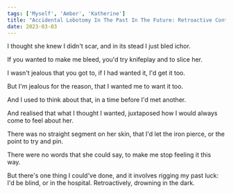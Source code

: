 ```yaml
---  
tags: ['Myself', 'Amber', 'Katherine']
title: "Accidental Lobotomy In The Past In The Future: Retroactive Contraindications"
date: 2023-03-03
---
```


I thought she knew I didn't scar,
and in its stead I just bled ichor.

If you wanted to make me bleed,
you'd try knifeplay and to slice her.

I wasn't jealous that you got to,
if I had wanted it, I'd get it too.

But I'm jealous for the reason,
that I wanted me to want it too.

And I used to think about that,
in a time before I'd met another.

And realised that what I thought I wanted,
juxtaposed how I would always come to feel about her.

There was no straight segment on her skin,
that I'd let the iron pierce, or the point to try and pin.

There were no words that she could say,
to make me stop feeling it this way.

But there's one thing I could've done,
and it involves rigging my past luck:
I'd be blind, or in the hospital.
Retroactively, drowning in the dark.
